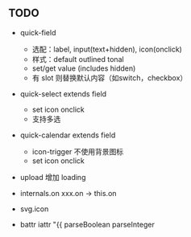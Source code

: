 ## TODO

- quick-field
  - 选配：label, input(text+hidden), icon(onclick)
  - 样式：default outlined tonal
  - set/get value (includes hidden)
  - 有 slot 则替换默认内容（如switch，checkbox）

- quick-select extends field
  - set icon onclick
  - 支持多选

- quick-calendar extends field
  - icon-trigger 不使用背景图标
  - set icon onclick

- upload 增加 loading

- internals.on xxx.on -> this.on
- svg.icon

- battr iattr "{{ parseBoolean parseInteger
